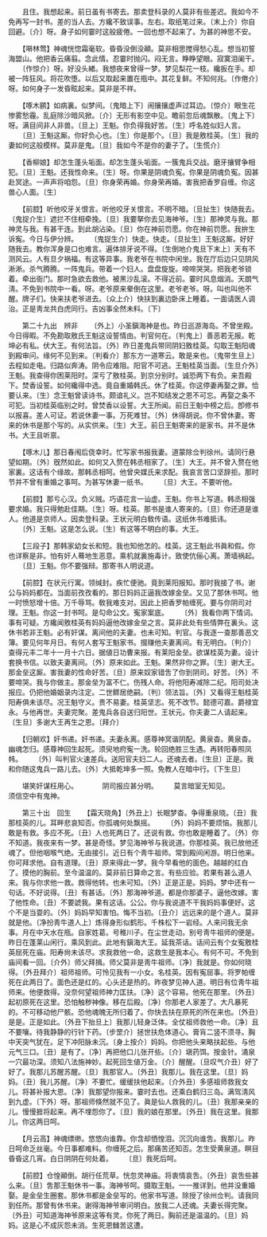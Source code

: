 <!-- { "loadSidebar": true } -->
　　且住。我想起来。前日虽有书寄去。那卖登科录的人莫非有些差迟。我如今不免再写一封书。差的当人去。方纔不致误事。左右。取纸笔过来。〔末上介〕你自回避。〔介〕呀。身子如何霎时这般疲倦。一回也想不起来了。为甚的神思不安。 

　　【啭林莺】神魂恍惚霜毫软。昏昏没倒没顚。莫非相思搅得愁心乱。想当初誓海盟山。他把香云痛翦。念此情。忍霎时抛闪。闷无言。睁睁望眼。寂寞泪阑干。 
　　〔作惊介〕呀。好没头緖。我想夜来曾得一梦。梦见梨花一枝。纔扳在手。却被一阵狂风。将花吹堕。以后又取起来置在甁中。其花复鲜。不知何兆。〔作倦介〕呀。如何身子一发昏眩起来。莫非是不祥。 

　　【啄木鹂】如病裏。似梦间。〔鬼暗上下〕闹攘攘虚声过耳边。〔惊介〕眼生花惨雾愁霾。乱庭除沙暗风掀。〔介〕无形有影空中见。瞻前忽后魂飘散。〔鬼上下〕呀。满目间非人非兽。〔旦上〕王魁。你负得我好苦。〔生〕呼名姓似妇人言。 
　　〔旦〕王魁这厮。你好负心也。〔生〕你是那个。〔旦〕我是敫桂英。〔生〕我的妻如何这般模样。莫非是鬼。〔旦〕我如今不是你的妻子了。〔生慌介〕 

　　【香柳娘】却怎生蓬头垢面。却怎生蓬头垢面。一簇鬼兵交战。磨牙攘臂争相犯。〔旦〕王魁。还我性命来。〔生〕呀。你果是阴魂负寃。你果是阴魂负寃。因甚赴冥途。一声声将咱怨。〔旦〕你身荣再婚。你身荣再婚。害我把香罗自缠。你这兽心人面。〔生〕 

　　【前腔】听他咬牙关恨言。听他咬牙关恨言。不明不暗。〔旦扯生〕快随我去。〔鬼捉介生〕遮拦不住相牵挽。〔旦〕我要拏你去见海神爷。〔生〕那神灵与我。那神灵与我。有甚干连。到此胡沾染。〔旦〕你在神前罚愿。你在神前罚愿。我拚生诉寃。今日与伊分辨。 
　　〔鬼捉生介〕快走。快走。〔旦扯生〕王魁这厮。好好随我去。教你浑身是口也难言。遍体排牙说不得。〔生倒地介鬼旦下末上〕天有不测风云。人有旦夕祸福。有这等异事。我老爷在书院中闲坐。我在厅后边只见阴风淅淅。杀气腾腾。一阵鬼兵。带着一个妇人。盘盘旋旋。啼啼哭哭。把我老爷锁着。牵出衙门。那时急欲去救他。被黑沙乱滚。不得近前。霎时风息烟消。天朗气淸。不免到书院中一看。呀。老爷原来晕倒在这里。老爷老爷。呀。叫也叫他不醒。牌子们。快来扶老爷进去。〔众上介〕快扶到裏边卧床上睡着。一面请医人调治。正是靑龙共白虎同行。吉凶事全然未料。〔下〕 


　　第二十九出　辨非 
　　〔外上〕小圣鎭海神是也。昨日巡游海岛。不曾坐殿。今日得暇。不免勘取敫氏王魁这设誓情由。判官何在。〔判鬼上〕善恶若无报。乾坤必有私。伏大王。有何法旨。〔外〕昨日差鬼兵带同阴妇敫桂英。勾取王魁阳魂到殿审问。缘何不见到来。〔判看介〕那东方一道寒云。敢是来也。〔鬼带生旦上〕去程如走电。归路似奔涛。阴令应难阻。阳官不可逃。王魁桂英当面。〔生旦介外〕王魁。我查得你困莱阳时。深亏了敫桂英。到京分别时。诚恐两下有负。来吾殿下。焚香设誓。如何纔得中选。竟自重婚韩氏。休了桂英。你这停妻再娶之罪。恰要认来。〔生〕念王魁曾读诗书。颇谙礼义。岂不知结发之恩不可忘。再娶之条不可犯。当初桂英临别之时。曾焚香以设誓。大王所闻。前日王魁中榜之后。卽修书以报喜。差人可证。若说休妻一事。万死难甘。〔外〕休得胡说。你不曾休妻。寄来的休书是那个写的。从实供来。〔生〕大王。前日王魁寄来的是家书。并不是休书。大王且听禀。 

　　【啄木儿】那日春闱后侥幸时。忙写家书报我妻。道蒙除佥判徐州。请同行悬望如期。〔外〕旣然如此。如何又入赘在韩丞相家了。〔生〕大王。并不曾入赘在他家裏。这话有个缘故。那韩丞相呵。他曾央媒氏来求配。我哀言苦口坚辞拒。那时节并不曾有重婚之事呵。为甚写休妻一纸书。 
　　〔旦〕大王。不要听他。 

　　【前腔】那亏心汉。负义贼。巧语花言一讪虚。王魁。你书上写道。韩丞相强要求婚。我只得勉赴佳期。〔生〕呀。桂英。那书是谁人寄来的。〔旦〕你还道是谁人。他道是京师人。因卖登科录。王状元明白敎传语。这纸休书难抵讳。 
　　〔外〕王魁。这是怎么说。〔生〕有这等不明白的事。大王。 

　　【三段子】那韩家幼女长和短。我也知他怎的。桂英。这王魁此书眞和假。你也详察是非。怕有奸人蓦地生恶意。乘机就裏施毒计。致使伉俪心离。萧墙祸起。 
　　〔旦〕王魁。你不要强辩。那寄书人明说道。 

　　【前腔】在状元行寓。领缄封。疾忙便驰。竟到莱阳报知。那时我接了书。谢公与妈妈都在。当面前孜孜看的。那日妈妈正逼我改嫁金垒。又见了那休书呵。他一时愤怒增十倍。万千辱骂。敎我难支对。因此上把香罗帕缠死。要与你阴司对理。王魁。你这一封书呵。是勾命公文。寃家案底。 
　　〔外〕我看你两下情词。事有可疑。方纔闻敫桂英有妈妈逼他改嫁金垒之言。莫非此处有些情弊在裏头。这休书若非王魁。必有奸谋。离间他的夫妻。也未可知。判官。与我逐一查那善恶文簿。要见何年月日。有何人套写王魁家书。掇赚他夫妻离间。有无明白。〔判介〕查得元丰二年十一月十六日。据値日功曹来报。有莱阳金垒。欲谋桂英为妻。设计套换书信。以致夫妻离间。〔外〕原来如此。王魁。果然非你之罪。〔生〕谢大王。那金垒这厮。害我妻的性命好苦。〔旦〕原来奴家错吿了你到阴司。好苦。〔外〕不要啼哭。我与你做主。那金垒为富不仁。伤残人命。将他阳寿减除二纪。阳司处决报应。仍把他婚姻录内注定。二世鳏居绝嗣。〔判〕领法旨。〔外〕又看得王魁桂英阳寿俱未该尽。况王魁守义。贵不易妻。桂英坚志。死不改节。懿德可嘉。爵禄宜永。与他再世。夫妻完聚。差鬼兵各自送归阳世。王状元。你夫妻二人请起来。〔生旦〕多谢大王再生之恩。〔拜介〕 

　　【归朝欢】奸书递。奸书递。夫妻永离。感尊神冥谐阴配。黄泉杳。黄泉杳。幽魂怎归。感尊神回生起死。须臾地府寃一洗。轮回绝胜三生遇。再转阳春照凤帏。 
　　〔外〕叫判官火速差兵。送阳官夫妇二人。还魂去者。〔生旦〕正是。我和你随这鬼兵一路儿去。〔外〕大抵乾坤多一照。免教人在暗中行。〔下生旦〕 

　　堪笑奸谋枉用心。　　　　阴司报应甚分明。 
　　莫言暗室无知见。　　　　须信空中有鬼神。 

　　第三十出　回生 
　　【霜天晓角】〔外丑上〕长眠梦杳。争得重泉晓。〔丑〕我那桂英的儿。耳畔悲哀知否。你孤魂何处飘摇。 
　　〔外〕妈妈不要烦恼。我那儿敢是有救。多应不死。〔丑〕人也死两日了。还说有救。你也敢是睡着了。〔外〕你不知道。我夜来有一梦。甚是奇怪。梦见海神爷与我说道。你那桂英。我已放他还魂了。但他咽喉气绝。无由接引。近日有个靑牛祖师。常到殿间闲游。明日他来。你可拜求他。自有道理。〔丑〕原来得此一梦。我今早看他的面色。越越的红白了。摸他的胸前。至今温温的。莫非前日算命之言。有些应验。若果有甚么道人来。我与你求他一救。救得他转。也未可知。〔外〕正是正是。妈妈。梦中还有一句话。不好说得。〔丑〕有甚话。〔外〕那海神爷道。都是你那婆子。逼他改嫁。害了他性命。〔丑〕不要諕我。果有这话。公公。你与我说道不干我妈妈事便好。这个不是当耍的。〔外〕妈妈早知害怕。悔不当初。〔丑介〕远远来的是个道人。莫非就是他。〔净扮靑牛道人上〕炼得身形似鹤形。千株松下一岩经。人来问我无余事。月在中天水在甁。自家姓葛。号稚川子。在尘世走动。别号靑牛祖师的便是。昨日在蓬莱山闲行。乘风到此。此地有鎭海大王。延我茶话。话间云有个女寃敫桂英屈死在庙。阳寿尙未该尽。求我救他一命。这救生是我本心。有何不可。不免到庙间看一回。〔介外〕师父拜揖。师父莫非是靑牛祖师。〔净〕我就是。你如何晓得。〔外丑拜介〕祖师祖师。可怜见我有一小女。名桂英。因有寃屈事。将罗帕缠死在此两日了。面色还是红的。心头还是热的。昨夜梦见神人道。明日有位靑牛祖师来。他便救得。没奈何望祖师神力匡扶。〔净〕这个容易。他死在那里。〔外丑〕起初原死在这里。恐怕触秽神像。移在后殿。〔净〕你那老人家差了。大凡暴死的。不可移动他尸骸。恐他魂魄无所归着了。你快去扶在原死的所在来也。〔外丑〕是是。正是如此。〔外丑下抬旦上〕我那儿轻身泛体。全仗祖师救他一命。〔净〕且不要嚷。待我静静的行针下药。〔步罡介〕拯世扶危体道心。膏肓二竖不须寻。胸中天突气犹在。足下冲阳脉未沉。〔身上按介〕妈妈。你把他头来略扶起些。与他元气三口。〔丑〕是有了。〔净〕再把他口儿张开些。〔介〕塡药饵。按金针。涌泉一穴最功深。须知八法施神妙。起死回生値万金。〔介〕醒醒。〔旦叹气介丑〕好了好了。我那儿苏醒苏醒。〔旦〕我那官人。〔外丑〕我那儿。我在这里。〔旦〕妈妈。〔丑〕我儿苏醒。〔净〕不要忙。缓缓扶他起来。〔介外丑〕多感祖师救我女儿。将甚补报大恩。〔净〕我那望你报来。霎时去也。还乘白鹤归三岛。满驾淸风到九虚。〔下外〕呀。那祖师倏然就不见了。眞是仙人救我的儿。〔丑〕我那亲亲的儿。慢慢捱将起来。再不埋怨你了。〔旦〕我的娘在那里。〔外丑〕我在这里。我那儿。你这两日呵。 

　　【月云高】神魂缥缈。悠悠向谁靠。你含却恓惶泪。沉沉向谁吿。我那儿。昨日呵命乏丝毫。今日事都难料。你缠死之后。那痛苦还知否。怎生受黄泉道。瞑目昏昏这几宵。白日阴阴在何处着。 
　　〔旦〕我死后呵。 

　　【前腔】仓惶顚倒。胡行任荒草。恍忽灵神庙。将衷情哀吿。〔外丑〕哀吿些甚么来。〔旦〕吿那王魁休书一事。海神爷呵。摄取王魁。一一推详到。他并没重婚娶。是金垒生圈套。那休书都是金垒写的。他家书写道。除授了徐州佥判。请我同到任所。那曾有休书来。谢得海神爷审问明白。放我二人还魂。夫妻长得完聚。〔外丑〕可知道海神爷原来这等有灵。你死了两日。胸前还是温温的。〔旦〕妈妈。这是心不成灰怨未消。生死恩雠苦这遭。 
